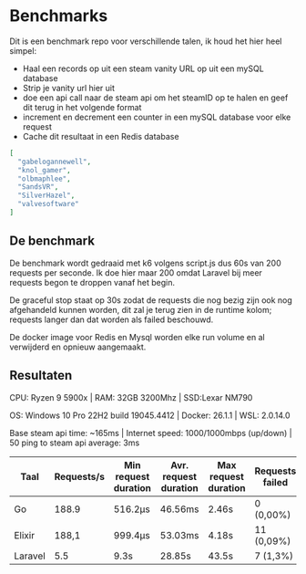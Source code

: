 # Benchmarks

Dit is een benchmark repo voor verschillende talen, ik houd het hier heel simpel:
- Haal een records op uit een steam vanity URL op uit een mySQL database
- Strip je vanity url hier uit
- doe een api call naar de steam api om het steamID op te halen en geef dit terug in het volgende format
- increment en decrement een counter in een mySQL database voor elke request
- Cache dit resultaat in een Redis database
```json
[
  "gabelogannewell",
  "knol_gamer",
  "olbmaphlee",
  "SandsVR",
  "SilverHazel",
  "valvesoftware"
]
```

## De benchmark
De benchmark wordt gedraaid met k6 volgens script.js dus 60s van 200 requests per seconde.
Ik doe hier maar 200 omdat Laravel bij meer requests begon te droppen vanaf het begin.

De graceful stop staat op 30s zodat de requests die nog bezig zijn ook nog afgehandeld kunnen worden, dit zal je terug zien in de runtime kolom; requests langer dan dat worden als failed beschouwd.

De docker image voor Redis en Mysql worden elke run volume en al verwijderd en opnieuw aangemaakt.

## Resultaten
CPU: Ryzen 9 5900x | RAM: 32GB 3200Mhz | SSD:Lexar NM790

OS: Windows 10 Pro 22H2 build 19045.4412 | Docker: 26.1.1 | WSL: 2.0.14.0

Base steam api time: ~165ms | Internet speed: 1000/1000mbps (up/down) | 50 ping to steam api average: 3ms

| Taal    | Requests/s | Min request duration | Avr. request duration | Max request duration | Requests failed | Requests completed | runtime |
|---------|------------|----------------------|-----------------------|----------------------|-----------------|--------------------|---------|
| Go      | 188.9      | 516.2µs              | 46.56ms               | 2.46s                | 0 (0,00%)       | 11520              | 61s     |
| Elixir  | 188,1      | 999.4µs              | 53.03ms               | 4.18s                | 11 (0,09%)      | 11472              | 61s     |
| Laravel | 5.5        | 9.3s                 | 28.85s                | 43.5s                | 7 (1,3%)        | 499                | 90s     |